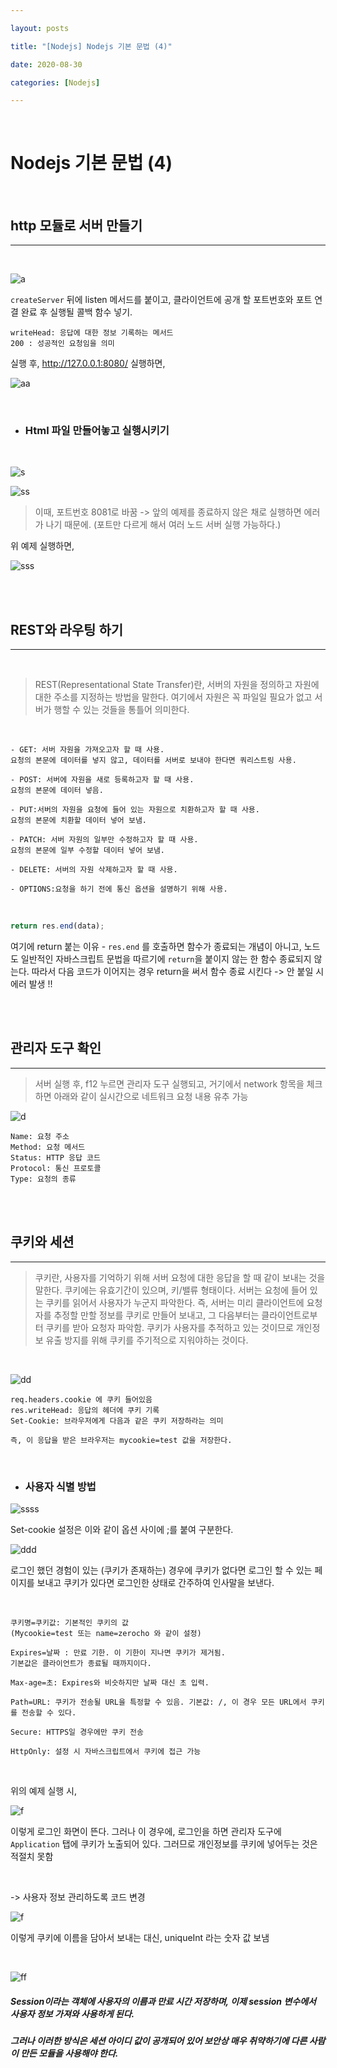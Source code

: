 ```yaml
---

layout: posts

title: "[Nodejs] Nodejs 기본 문법 (4)"

date: 2020-08-30

categories: [Nodejs]

---
```


<br>

# Nodejs 기본 문법 (4)

<br>

## http 모듈로 서버 만들기

- - -

<br>

![a](https://user-images.githubusercontent.com/67821750/91437815-6f227b00-e8a5-11ea-9a8a-ebcbe3ec1b10.png)

`createServer` 뒤에 listen 메서드를 붙이고, 클라이언트에 공개 할 포트번호와 포트 연결 완료 후 실행될 콜백 함수 넣기.

```
writeHead: 응답에 대한 정보 기록하는 메서드
200 : 성공적인 요청임을 의미
```

실행 후, http://127.0.0.1:8080/ 실행하면,

![aa](https://user-images.githubusercontent.com/67821750/91437981-a3963700-e8a5-11ea-9dc6-ba2186cc668e.png)

<br>

- ### Html 파일 만들어놓고 실행시키기

<br>

![s](https://user-images.githubusercontent.com/67821750/91438076-c3c5f600-e8a5-11ea-838c-ca1327cc7dba.png)

![ss](https://user-images.githubusercontent.com/67821750/91438087-c9234080-e8a5-11ea-86f3-bdd38696801a.png)

> 이때, 포트번호 8081로 바꿈 -> 앞의 예제를 종료하지 않은 채로 실행하면 에러가 나기 때문에. (포트만 다르게 해서 여러 노드 서버 실행 가능하다.)

위 예제 실행하면, 

![sss](https://user-images.githubusercontent.com/67821750/91438203-efe17700-e8a5-11ea-99e1-9d7fc3a858a9.png)


<br>
<br>

## REST와 라우팅 하기

- - -

<br>

> REST(Representational State Transfer)란, 서버의 자원을 정의하고 자원에 대한 주소를 지정하는 방법을 말한다. 여기에서 자원은 꼭 파일일 필요가 없고 서버가 행할 수 있는 것들을 통틀어 의미한다.

<br>

```
- GET: 서버 자원을 가져오고자 할 때 사용.
요청의 본문에 데이터를 넣지 않고, 데이터를 서버로 보내야 한다면 쿼리스트링 사용.

- POST: 서버에 자원을 새로 등록하고자 할 때 사용.
요청의 본문에 데이터 넣음.

- PUT:서버의 자원을 요청에 들어 있는 자원으로 치환하고자 할 때 사용.
요청의 본문에 치환할 데이터 넣어 보냄.

- PATCH: 서버 자원의 일부만 수정하고자 할 때 사용.
요청의 본문에 일부 수정할 데이터 넣어 보냄.

- DELETE: 서버의 자원 삭제하고자 할 때 사용.

- OPTIONS:요청을 하기 전에 통신 옵션을 설명하기 위해 사용.
```

<br>

```javascript
return res.end(data);
```

여기에 return 붙는 이유 - `res.end` 를 호출하면 함수가 종료되는 개념이 아니고, 노드도 일반적인 자바스크립트 문법을 따르기에 `return`을 붙이지 않는 한 함수 종료되지 않는다. 따라서 다음 코드가 이어지는 경우 return을 써서 함수 종료 시킨다 -> 안 붙일 시 에러 발생 !!

<br>
<br>

## 관리자 도구 확인

- - -


> 서버 실행 후, f12 누르면 관리자 도구 실행되고, 거기에서 network 항목을 체크하면 아래와 같이 실시간으로 네트워크 요청 내용 유추 가능

![d](https://user-images.githubusercontent.com/67821750/91438748-d3920a00-e8a6-11ea-820a-2f100003a2ef.png)

```
Name: 요청 주소
Method: 요청 메서드
Status: HTTP 응답 코드
Protocol: 통신 프로토콜
Type: 요청의 종류
```

<br>
<br>

## 쿠키와 세션

- - -

> 쿠키란, 사용자를 기억하기 위해 서버 요청에 대한 응답을 할 때 같이 보내는 것을 말한다. 쿠키에는 유효기간이 있으며, 키/밸류 형태이다. 서버는 요청에 들어 있는 쿠키를 읽어서 사용자가 누군지 파악한다. 즉, 서버는 미리 클라이언트에 요청자를 추정할 만할 정보를 쿠키로 만들어 보내고, 그 다음부터는 클라이언트로부터 쿠키를 받아 요청자 파악함. 쿠키가 사용자를 추적하고 있는 것이므로 개인정보 유출 방지를 위해 쿠키를 주기적으로 지워야하는 것이다.

<br>

![dd](https://user-images.githubusercontent.com/67821750/91438920-18b63c00-e8a7-11ea-8470-ee0015e694ec.png)

```
req.headers.cookie 에 쿠키 들어있음
res.writeHead: 응답의 헤더에 쿠키 기록
Set-Cookie: 브라우저에게 다음과 같은 쿠키 저장하라는 의미

즉, 이 응답을 받은 브라우저는 mycookie=test 값을 저장한다.
```

<br>

- ###  사용자 식별 방법

![ssss](https://user-images.githubusercontent.com/67821750/91439064-5e730480-e8a7-11ea-91fe-6e1da8350d30.png)

Set-cookie 설정은 이와 같이 옵션 사이에 ;를 붙여 구분한다.

![ddd](https://user-images.githubusercontent.com/67821750/91439080-63d04f00-e8a7-11ea-8b17-436d1d37badf.png)

로그인 했던 경험이 있는 (쿠키가 존재하는) 경우에 쿠키가 없다면 로그인 할 수 있는 페이지를 보내고 쿠키가 있다면 로그인한 상태로 간주하여 인사말을 보낸다.

<br>

```
쿠키명=쿠키값: 기본적인 쿠키의 값
(Mycookie=test 또는 name=zerocho 와 같이 설정)

Expires=날짜 : 만료 기한. 이 기한이 지나면 쿠키가 제거됨.
기본값은 클라이언트가 종료될 때까지이다.

Max-age=초: Expires와 비슷하지만 날짜 대신 초 입력.

Path=URL: 쿠키가 전송될 URL을 특정할 수 있음. 기본값: /, 이 경우 모든 URL에서 쿠키를 전송할 수 있다.

Secure: HTTPS일 경우에만 쿠키 전송

HttpOnly: 설정 시 자바스크립트에서 쿠키에 접근 가능
```
<br>

위의 예제 실행 시,

![f](https://user-images.githubusercontent.com/67821750/91439338-bf024180-e8a7-11ea-8050-41524edc3fc7.png)

이렇게 로그인 화면이 뜬다. 그러나 이 경우에, 로그인을 하면 관리자 도구에 `Application` 탭에 쿠키가 노출되어 있다. 그러므로 개인정보를 쿠키에 넣어두는 것은 적절치 못함

<br>

-> 사용자 정보 관리하도록 코드 변경

![f](https://user-images.githubusercontent.com/67821750/91439448-ed801c80-e8a7-11ea-8ad4-0622b02e15ab.png)

이렇게 쿠키에 이름을 담아서 보내는 대신, uniqueInt 라는 숫자 값 보냄

<br>

![ff](https://user-images.githubusercontent.com/67821750/91439493-04bf0a00-e8a8-11ea-902f-9e44b23af8e8.png)

##### Session이라는 객체에 사용자의 이름과 만료 시간 저장하며, 이제 session 변수에서 사용자 정보 가져와 사용하게 된다.

##### 그러나 이러한 방식은 세션 아이디 값이 공개되어 있어 보안상 매우 취약하기에 다른 사람이 만든 모듈을 사용해야 한다.

<br>
<br>





